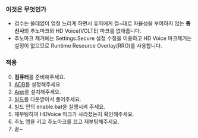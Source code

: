 ### 이것은 무엇인가

- 검수는 쓸데없이 엄청 느리게 하면서 유저에게 절~대로 자율성을 부여하지 않는 **통신사**의 추노마크와 HD Voice(VOLTE) 마크를 없애줍니다.
- 추노마크 제거에는 Settings.Secure 설정 수정을 이용하고 HD Voice 마크제거는 설정이 없으므로 Runtime Resource Overlay(RRO)를 사용합니다.

### 적용
0. **컴퓨터**를 준비해주세요.
1. [ADB](http://bbshinny.tistory.com/180)를 설정해주세요.
2. [App](about:blank)을 설치해주세요.
3. [빌드](about:blank)를 다운받아서 풀어주세요.
4. 빌드 안의 enable.bat을 실행시켜 주세요.
5. 재부팅하여 HDVoice 마크가 사라졌는지 확인해주세요.
6. 추노 앱을 키고 추노마크를 끄고 재부팅해주세요.
7. 끝~
